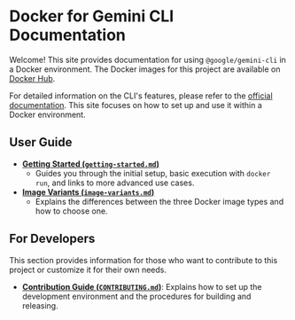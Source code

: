 # Docker for Gemini CLI Documentation

Welcome! This site provides documentation for using `@google/gemini-cli` in a Docker environment. The Docker images for this project are available on [Docker Hub](https://hub.docker.com/r/naoyoshinori/gemini-cli).

For detailed information on the CLI's features, please refer to the [official documentation](https://github.com/google-gemini/gemini-cli/blob/main/docs/index.md). This site focuses on how to set up and use it within a Docker environment.

## User Guide

* [**Getting Started (`getting-started.md`)**](./getting-started.md)
  * Guides you through the initial setup, basic execution with `docker run`, and links to more advanced use cases.
* [**Image Variants (`image-variants.md`)**](./image-variants.md)
  * Explains the differences between the three Docker image types and how to choose one.

## For Developers

This section provides information for those who want to contribute to this project or customize it for their own needs.

* [**Contribution Guide (`CONTRIBUTING.md`)**](../CONTRIBUTING.md): Explains how to set up the development environment and the procedures for building and releasing.
